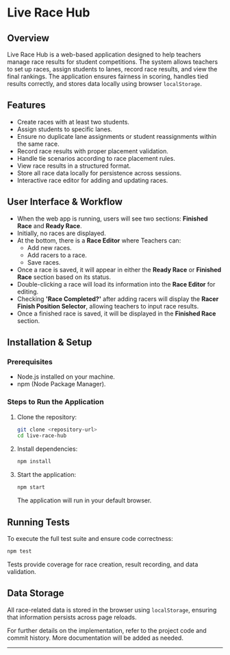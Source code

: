 # Live Race Hub

## Overview

Live Race Hub is a web-based application designed to help teachers manage race results for student competitions. The system allows teachers to set up races, assign students to lanes, record race results, and view the final rankings. The application ensures fairness in scoring, handles tied results correctly, and stores data locally using browser `localStorage`.

## Features

- Create races with at least two students.
- Assign students to specific lanes.
- Ensure no duplicate lane assignments or student reassignments within the same race.
- Record race results with proper placement validation.
- Handle tie scenarios according to race placement rules.
- View race results in a structured format.
- Store all race data locally for persistence across sessions.
- Interactive race editor for adding and updating races.

## User Interface & Workflow

- When the web app is running, users will see two sections: **Finished Race** and **Ready Race**.
- Initially, no races are displayed.
- At the bottom, there is a **Race Editor** where Teachers can:
  - Add new races.
  - Add racers to a race.
  - Save races.
- Once a race is saved, it will appear in either the **Ready Race** or **Finished Race** section based on its status.
- Double-clicking a race will load its information into the **Race Editor** for editing.
- Checking **'Race Completed?'** after adding racers will display the **Racer Finish Position Selector**, allowing teachers to input race results.
- Once a finished race is saved, it will be displayed in the **Finished Race** section.

## Installation & Setup

### Prerequisites

- Node.js installed on your machine.
- npm (Node Package Manager).

### Steps to Run the Application

1. Clone the repository:
   ```sh
   git clone <repository-url>
   cd live-race-hub
   ```
2. Install dependencies:
   ```sh
   npm install
   ```
3. Start the application:
   ```sh
   npm start
   ```
   The application will run in your default browser.

## Running Tests

To execute the full test suite and ensure code correctness:

```sh
npm test
```

Tests provide coverage for race creation, result recording, and data validation.

## Data Storage

All race-related data is stored in the browser using `localStorage`, ensuring that information persists across page reloads.


For further details on the implementation, refer to the project code and commit history. More documentation will be added as needed.

---

